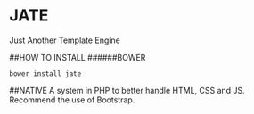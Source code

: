 # JATE
Just Another Template Engine

##HOW TO INSTALL
######BOWER
```
bower install jate
```

##NATIVE
A system in PHP to better handle HTML, CSS and JS.
Recommend the use of Bootstrap.